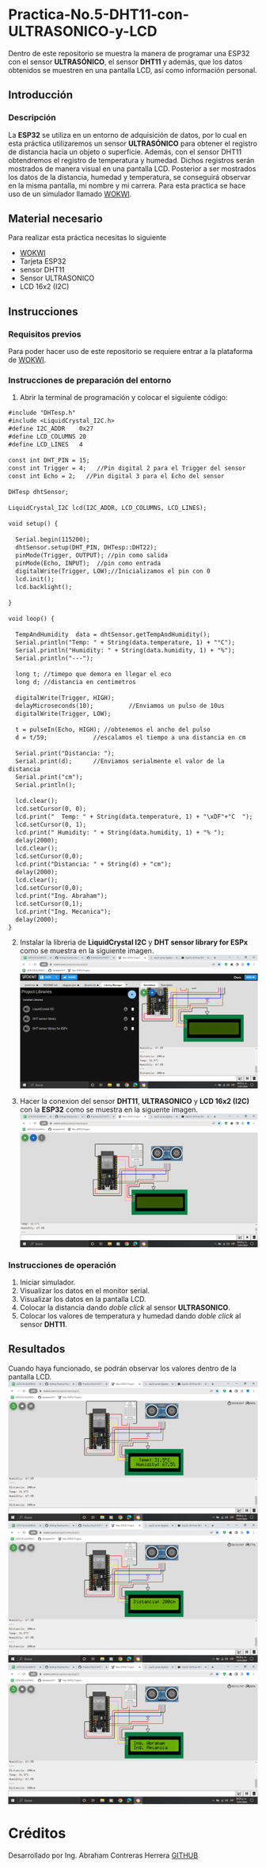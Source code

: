 # Practica-No.5-DHT11-con-ULTRASONICO-y-LCD
Dentro de este repositorio se muestra la manera de programar una ESP32 con el sensor **ULTRASÓNICO**, el sensor **DHT11** y además, que los datos obtenidos se muestren en una pantalla LCD, así como información personal.
## Introducción
### Descripción
La **ESP32** se utiliza en un entorno de adquisición de datos, por lo cual en esta práctica utilizaremos un sensor **ULTRASÓNICO** para obtener el registro de distancia hacia un objeto o superficie. Además, con el sensor DHT11 obtendremos el registro de temperatura y humedad. Dichos registros serán mostrados de manera visual en una pantalla LCD. Posterior a ser mostrados los datos de la distancia, humedad y temperatura, se conseguirá observar en la misma pantalla, mi nombre y mi carrera. Para esta practica se hace uso de un simulador llamado [WOKWI](https://wokwi.com/projects/new/esp32).
## Material necesario
Para realizar esta práctica necesitas lo siguiente

- [WOKWI](https://wokwi.com/projects/new/esp32)
- Tarjeta ESP32
- sensor DHT11
- Sensor ULTRASONICO
- LCD 16x2 (I2C)
## Instrucciones
### Requisitos previos
Para poder hacer uso de este repositorio se requiere entrar a la plataforma de [WOKWI](https://wokwi.com/projects/new/esp32).
### Instrucciones de preparación del entorno
1. Abrir la terminal de programación y colocar el siguiente código:

```
#include "DHTesp.h"
#include <LiquidCrystal_I2C.h>
#define I2C_ADDR    0x27
#define LCD_COLUMNS 20
#define LCD_LINES   4

const int DHT_PIN = 15;
const int Trigger = 4;   //Pin digital 2 para el Trigger del sensor
const int Echo = 2;   //Pin digital 3 para el Echo del sensor

DHTesp dhtSensor;

LiquidCrystal_I2C lcd(I2C_ADDR, LCD_COLUMNS, LCD_LINES);

void setup() {

  Serial.begin(115200);
  dhtSensor.setup(DHT_PIN, DHTesp::DHT22);
  pinMode(Trigger, OUTPUT); //pin como salida
  pinMode(Echo, INPUT);  //pin como entrada
  digitalWrite(Trigger, LOW);//Inicializamos el pin con 0
  lcd.init();
  lcd.backlight();

}

void loop() {

  TempAndHumidity  data = dhtSensor.getTempAndHumidity();
  Serial.println("Temp: " + String(data.temperature, 1) + "°C");
  Serial.println("Humidity: " + String(data.humidity, 1) + "%");
  Serial.println("---");
  
  long t; //timepo que demora en llegar el eco
  long d; //distancia en centimetros

  digitalWrite(Trigger, HIGH);
  delayMicroseconds(10);          //Enviamos un pulso de 10us
  digitalWrite(Trigger, LOW);
  
  t = pulseIn(Echo, HIGH); //obtenemos el ancho del pulso
  d = t/59;             //escalamos el tiempo a una distancia en cm
  
  Serial.print("Distancia: ");
  Serial.print(d);      //Enviamos serialmente el valor de la distancia
  Serial.print("cm");
  Serial.println();

  lcd.clear();
  lcd.setCursor(0, 0);
  lcd.print("  Temp: " + String(data.temperature, 1) + "\xDF"+"C  ");
  lcd.setCursor(0, 1);
  lcd.print(" Humidity: " + String(data.humidity, 1) + "% ");
  delay(2000);
  lcd.clear();
  lcd.setCursor(0,0);
  lcd.print("Distancia: " + String(d) + "cm");
  delay(2000);
  lcd.clear();
  lcd.setCursor(0,0);
  lcd.print("Ing. Abraham");
  lcd.setCursor(0,1);
  lcd.print("Ing. Mecanica");
  delay(2000);
}

```
2. Instalar la libreria de **LiquidCrystal I2C** y **DHT sensor library for ESPx** como se muestra en la siguiente imagen.
![](https://github.com/AbrahamCH1/Practica-No.5-DHT11-con-Ultrasonico/blob/main/Captura%20de%20pantalla%20(305).png?raw=true)

3. Hacer la conexion del sensor **DHT11**, **ULTRASONICO** y **LCD 16x2 (I2C)** con la **ESP32** como se muestra en la siguente imagen.
![](https://github.com/AbrahamCH1/Practica-No.5-DHT11-con-Ultrasonico/blob/main/Captura%20de%20pantalla%20(306).png?raw=true)

### Instrucciones de operación
1. Iniciar simulador.
2. Visualizar los datos en el monitor serial.
3. Visualizar los datos en la pantalla LCD.
4. Colocar la distancia dando *doble click* al sensor **ULTRASONICO**.
5. Colocar los valores de temperatura y humedad dando *doble click* al sensor **DHT11**. 
## Resultados
Cuando haya funcionado, se podrán observar los valores dentro de la pantalla LCD.
![](https://github.com/AbrahamCH1/Practica-No.5-DHT11-con-Ultrasonico/blob/main/Captura%20de%20pantalla%20(307).png?raw=true)
![](https://github.com/AbrahamCH1/Practica-No.5-DHT11-con-Ultrasonico/blob/main/Captura%20de%20pantalla%20(308).png?raw=true)
![](https://github.com/AbrahamCH1/Practica-No.5-DHT11-con-Ultrasonico/blob/main/Captura%20de%20pantalla%20(309).png?raw=true)

# Créditos
Desarrollado por Ing. Abraham Contreras Herrera
[GITHUB](https://github.com/AbrahamCH1)
